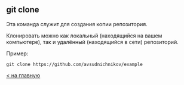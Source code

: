 ## git clone

Эта команда служит для создания копии репозитория.

Клонировать можно как локальный (находящийся на вашем компьютере), так и удалённый (находящийся в сети) репозиторий.

Пример:
```
git clone https://github.com/avsudnichnikov/example
```
[< на главную](./readme.md)